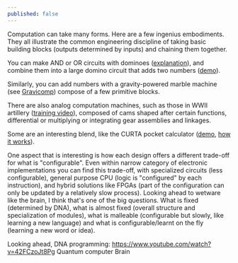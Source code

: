 ```yaml
---
published: false
---
```


Computation can take many forms. Here are a few ingenius embodiments. They all illustrate the common engineering discipline of taking basic building blocks (outputs determined by inputs) and chaining them together.

You can make AND or OR circuits with dominoes ([explanation]( https://www.youtube.com/watch?v=lNuPy-r1GuQ)), and combine them into a large domino circuit that adds two numbers ([demo](https://www.youtube.com/watch?v=OpLU__bhu2w)).

Similarly, you can add numbers with a gravity-powered marble machine (see [Gravicomp](https://channel9.msdn.com/Shows/themakershow/The-Maker-Show-Mini-GraviComp-Mechanical-Computer)) compose of a few primitive blocks.

There are also analog computation machines, such as those in WWII artillery ([training video](https://www.youtube.com/watch?v=t7OqGXp3b7U)), composed of cams shaped after certain functions, differential or multiplying or integrating gear assemblies and linkages. 

Some are an interesting blend, like the CURTA pocket calculator ([demo](https://www.youtube.com/watch?v=P0cGjC62XRQ), [how it works](https://www.youtube.com/watch?v=loI1Kwed8Pk)).

One aspect that is interesting is how each design offers a different trade-off for what is "configurable". Even within narrow category of electronic implementations you can find this trade-off, with specialized circuits (less configurable), general purpose CPU (logic is "configured" by each instruction), and hybrid solutions like FPGAs (part of the configuration can only be updated by a relatively slow process).
Looking ahead to wetware like the brain, I think that's one of the big questions. What is fixed (determined by DNA), what is almost fixed (overall structure and specialization of modules), what is malleable (configurable but slowly, like learning a new language) and what is configurable/learnt on the fly (learning a new word or idea). 

Looking ahead, 
DNA programming: https://www.youtube.com/watch?v=42FCzoJt8Pg
Quantum computer
Brain


